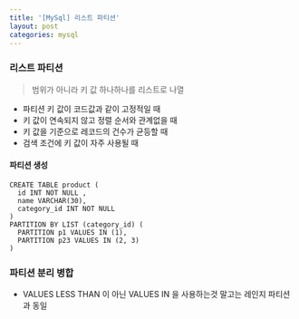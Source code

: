 ```yaml
---
title: '[MySql] 리스트 파티션'
layout: post
categories: mysql
---
```


### 리스트 파티션
> 범위가 아니라 키 값 하나하나를 리스트로 나열

- 파티션 키 값이 코드값과 같이 고정적일 때
- 키 값이 연속되지 않고 정렬 순서와 관계없을 때
- 키 값을 기준으로 레코드의 건수가 균등할 때
- 검색 조건에 키 값이 자주 사용될 때

#### 파티션 생성

```mysql
CREATE TABLE product (
  id INT NOT NULL ,
  name VARCHAR(30),
  category_id INT NOT NULL 
)
PARTITION BY LIST (category_id) (
  PARTITION p1 VALUES IN (1),
  PARTITION p23 VALUES IN (2, 3)
)
```

### 파티션 분리 병합
- VALUES LESS THAN 이 아닌 VALUES IN 을 사용하는것 말고는 레인지 파티션과 동일
